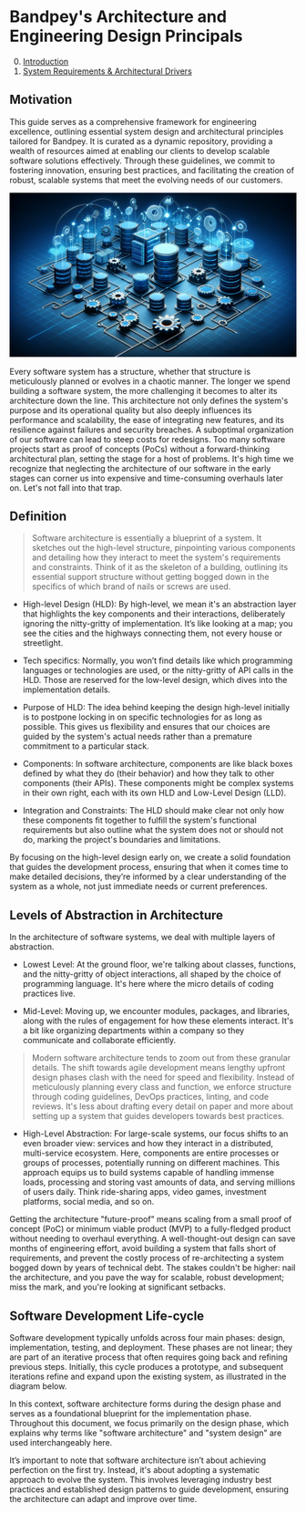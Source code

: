 # Bandpey's Architecture and Engineering Design Principals

0. [Introduction](README.md)
1. [System Requirements & Architectural Drivers](./system-requirements-and-architectural-drivers/README.md)

## Motivation

This guide serves as a comprehensive framework for engineering excellence, outlining essential system design and architectural principles tailored for Bandpey. It is curated as a dynamic repository, providing a wealth of resources aimed at enabling our clients to develop scalable software solutions effectively. Through these guidelines, we commit to fostering innovation, ensuring best practices, and facilitating the creation of robust, scalable systems that meet the evolving needs of our customers.

![](./images/cover.webp)

Every software system has a structure, whether that structure is meticulously planned or evolves in a chaotic manner. The longer we spend building a software system, the more challenging it becomes to alter its architecture down the line. This architecture not only defines the system's purpose and its operational quality but also deeply influences its performance and scalability, the ease of integrating new features, and its resilience against failures and security breaches. A suboptimal organization of our software can lead to steep costs for redesigns. Too many software projects start as proof of concepts (PoCs) without a forward-thinking architectural plan, setting the stage for a host of problems. It's high time we recognize that neglecting the architecture of our software in the early stages can corner us into expensive and time-consuming overhauls later on. Let's not fall into that trap.

## Definition

> Software architecture is essentially a blueprint of a system. It sketches out the high-level structure, pinpointing various components and detailing how they interact to meet the system's requirements and constraints. Think of it as the skeleton of a building, outlining its essential support structure without getting bogged down in the specifics of which brand of nails or screws are used.

- High-level Design (HLD): By high-level, we mean it's an abstraction layer that highlights the key components and their interactions, deliberately ignoring the nitty-gritty of implementation. It’s like looking at a map; you see the cities and the highways connecting them, not every house or streetlight.

- Tech specifics: Normally, you won’t find details like which programming languages or technologies are used, or the nitty-gritty of API calls in the HLD. Those are reserved for the low-level design, which dives into the implementation details.

- Purpose of HLD: The idea behind keeping the design high-level initially is to postpone locking in on specific technologies for as long as possible. This gives us flexibility and ensures that our choices are guided by the system's actual needs rather than a premature commitment to a particular stack.

- Components: In software architecture, components are like black boxes defined by what they do (their behavior) and how they talk to other components (their APIs). These components might be complex systems in their own right, each with its own HLD and Low-Level Design (LLD).

- Integration and Constraints: The HLD should make clear not only how these components fit together to fulfill the system's functional requirements but also outline what the system does not or should not do, marking the project's boundaries and limitations.

By focusing on the high-level design early on, we create a solid foundation that guides the development process, ensuring that when it comes time to make detailed decisions, they’re informed by a clear understanding of the system as a whole, not just immediate needs or current preferences.

## Levels of Abstraction in Architecture

In the architecture of software systems, we deal with multiple layers of abstraction.

- Lowest Level: At the ground floor, we're talking about classes, functions, and the nitty-gritty of object interactions, all shaped by the choice of programming language. It's here where the micro details of coding practices live.

- Mid-Level: Moving up, we encounter modules, packages, and libraries, along with the rules of engagement for how these elements interact. It's a bit like organizing departments within a company so they communicate and collaborate efficiently.

> Modern software architecture tends to zoom out from these granular details. The shift towards agile development means lengthy upfront design phases clash with the need for speed and flexibility. Instead of meticulously planning every class and function, we enforce structure through coding guidelines, DevOps practices, linting, and code reviews. It's less about drafting every detail on paper and more about setting up a system that guides developers towards best practices.

- High-Level Abstraction: For large-scale systems, our focus shifts to an even broader view: services and how they interact in a distributed, multi-service ecosystem. Here, components are entire processes or groups of processes, potentially running on different machines. This approach equips us to build systems capable of handling immense loads, processing and storing vast amounts of data, and serving millions of users daily. Think ride-sharing apps, video games, investment platforms, social media, and so on.

Getting the architecture "future-proof" means scaling from a small proof of concept (PoC) or minimum viable product (MVP) to a fully-fledged product without needing to overhaul everything. A well-thought-out design can save months of engineering effort, avoid building a system that falls short of requirements, and prevent the costly process of re-architecting a system bogged down by years of technical debt. The stakes couldn't be higher: nail the architecture, and you pave the way for scalable, robust development; miss the mark, and you're looking at significant setbacks.

## Software Development Life-cycle

Software development typically unfolds across four main phases: design, implementation, testing, and deployment. These phases are not linear; they are part of an iterative process that often requires going back and refining previous steps. Initially, this cycle produces a prototype, and subsequent iterations refine and expand upon the existing system, as illustrated in the diagram below.

In this context, software architecture forms during the design phase and serves as a foundational blueprint for the implementation phase. Throughout this document, we focus primarily on the design phase, which explains why terms like "software architecture" and "system design" are used interchangeably here.

It’s important to note that software architecture isn’t about achieving perfection on the first try. Instead, it's about adopting a systematic approach to evolve the system. This involves leveraging industry best practices and established design patterns to guide development, ensuring the architecture can adapt and improve over time.
